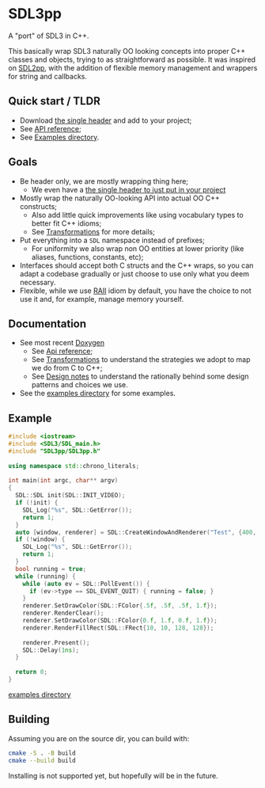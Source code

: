 SDL3pp
======

A "port" of SDL3 in C++.

This basically wrap SDL3 naturally OO looking concepts into proper 
C++ classes and objects, trying to as straightforward as possible.
It was inspired on [SDL2pp](https://github.com/libSDL2pp/libSDL2pp), 
with the addition of flexible memory management and wrappers for 
string and callbacks.

## Quick start / TLDR

- Download [the single header](./dist/SDL3pp/SDL3pp.h) and add to your project;
- See [API reference](https://talesm.github.io/SDL3pp/ApiByCategory.html);
- See [Examples directory](./examples/).

## Goals

- Be header only, we are mostly wrapping thing here;
  - We even have a 
    [the single header to just put in your project](./dist/SDL3pp/SDL3pp.h)
- Mostly wrap the naturally OO-looking API into actual OO C++ constructs;
  - Also add little quick improvements like using vocabulary types to better 
    fit C++ idioms;
  - See [Transformations](https://talesm.github.io/SDL3pp/transformations.html) for more details;
- Put everything into a `SDL` namespace instead of prefixes;
  - For uniformity we also wrap non OO entities at lower priority (like 
    aliases, functions, constants, etc);
- Interfaces should accept both C structs and the C++ wraps, so you can adapt a
  codebase gradually or just choose to use only what you deem necessary.
- Flexible, while we use [RAII](https://en.cppreference.com/w/cpp/language/raii)
  idiom by default, you have the choice to not use it and, for example, manage
  memory yourself.

## Documentation

- See most recent [Doxygen](https://talesm.github.io/SDL3pp/)
  - See [Api reference](https://talesm.github.io/SDL3pp/ApiByCategory.html);
  - See [Transformations](https://talesm.github.io/SDL3pp/transformations.html)
    to understand the strategies we adopt to map we do from C to C++;
  - See [Design notes](https://talesm.github.io/SDL3pp/group__DesignNotes.html)
    to understand the rationally behind some design patterns and choices we use.
- See the [examples directory](https://github.com/talesm/SDL3pp/tree/main/examples)
  for some examples.

## Example

```cpp
#include <iostream>
#include <SDL3/SDL_main.h>
#include "SDL3pp/SDL3pp.h"
 
using namespace std::chrono_literals;
 
int main(int argc, char** argv)
{
  SDL::SDL init(SDL::INIT_VIDEO);
  if (!init) {
    SDL_Log("%s", SDL::GetError());
    return 1;
  }
  auto [window, renderer] = SDL::CreateWindowAndRenderer("Test", {400, 400});
  if (!window) {
    SDL_Log("%s", SDL::GetError());
    return 1;
  }
  bool running = true;
  while (running) {
    while (auto ev = SDL::PollEvent()) {
      if (ev->type == SDL_EVENT_QUIT) { running = false; }
    }
    renderer.SetDrawColor(SDL::FColor{.5f, .5f, .5f, 1.f});
    renderer.RenderClear();
    renderer.SetDrawColor(SDL::FColor{0.f, 1.f, 0.f, 1.f});
    renderer.RenderFillRect(SDL::FRect{10, 10, 128, 128});
 
    renderer.Present();
    SDL::Delay(1ns);
  }
 
  return 0;
}
```

[examples directory](https://github.com/talesm/SDL3pp/tree/main/examples)

## Building

Assuming you are on the source dir, you can build with:

```sh
cmake -S . -B build
cmake --build build
```

Installing is not supported yet, but hopefully will be in the future.
